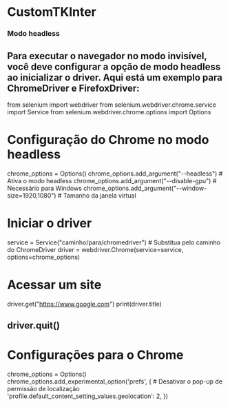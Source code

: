 
# CustomTKInter 

### Modo headless

Para executar o navegador no modo invisível, você deve configurar a opção de modo headless ao inicializar o driver. Aqui está um exemplo para ChromeDriver e FirefoxDriver:
-----------
from selenium import webdriver
from selenium.webdriver.chrome.service import Service
from selenium.webdriver.chrome.options import Options

# Configuração do Chrome no modo headless
chrome_options = Options()
chrome_options.add_argument("--headless")  # Ativa o modo headless
chrome_options.add_argument("--disable-gpu")  # Necessário para Windows
chrome_options.add_argument("--window-size=1920,1080")  # Tamanho da janela virtual

# Iniciar o driver
service = Service("caminho/para/chromedriver")  # Substitua pelo caminho do ChromeDriver
driver = webdriver.Chrome(service=service, options=chrome_options)

# Acessar um site
driver.get("https://www.google.com")
print(driver.title)

driver.quit()
-----------------

# Configurações para o Chrome
chrome_options = Options()
chrome_options.add_experimental_option('prefs', {
    # Desativar o pop-up de permissão de localização
    'profile.default_content_setting_values.geolocation': 2,
})